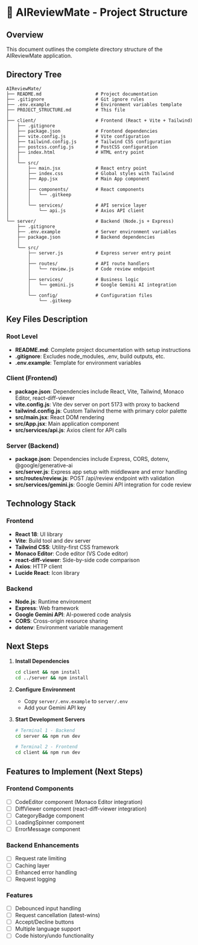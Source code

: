# 📁 AIReviewMate - Project Structure

## Overview
This document outlines the complete directory structure of the AIReviewMate application.

## Directory Tree

```
AIReviewMate/
├── README.md                    # Project documentation
├── .gitignore                   # Git ignore rules
├── .env.example                 # Environment variables template
├── PROJECT_STRUCTURE.md         # This file
│
├── client/                      # Frontend (React + Vite + Tailwind)
│   ├── .gitignore
│   ├── package.json             # Frontend dependencies
│   ├── vite.config.js           # Vite configuration
│   ├── tailwind.config.js       # Tailwind CSS configuration
│   ├── postcss.config.js        # PostCSS configuration
│   ├── index.html               # HTML entry point
│   │
│   └── src/
│       ├── main.jsx             # React entry point
│       ├── index.css            # Global styles with Tailwind
│       ├── App.jsx              # Main App component
│       │
│       ├── components/          # React components
│       │   └── .gitkeep
│       │
│       └── services/            # API service layer
│           └── api.js           # Axios API client
│
└── server/                      # Backend (Node.js + Express)
    ├── .gitignore
    ├── .env.example             # Server environment variables
    ├── package.json             # Backend dependencies
    │
    └── src/
        ├── server.js            # Express server entry point
        │
        ├── routes/              # API route handlers
        │   └── review.js        # Code review endpoint
        │
        ├── services/            # Business logic
        │   └── gemini.js        # Google Gemini AI integration
        │
        └── config/              # Configuration files
            └── .gitkeep
```

## Key Files Description

### Root Level
- **README.md**: Complete project documentation with setup instructions
- **.gitignore**: Excludes node_modules, .env, build outputs, etc.
- **.env.example**: Template for environment variables

### Client (Frontend)
- **package.json**: Dependencies include React, Vite, Tailwind, Monaco Editor, react-diff-viewer
- **vite.config.js**: Vite dev server on port 5173 with proxy to backend
- **tailwind.config.js**: Custom Tailwind theme with primary color palette
- **src/main.jsx**: React DOM rendering
- **src/App.jsx**: Main application component
- **src/services/api.js**: Axios client for API calls

### Server (Backend)
- **package.json**: Dependencies include Express, CORS, dotenv, @google/generative-ai
- **src/server.js**: Express app setup with middleware and error handling
- **src/routes/review.js**: POST /api/review endpoint with validation
- **src/services/gemini.js**: Google Gemini API integration for code review

## Technology Stack

### Frontend
- **React 18**: UI library
- **Vite**: Build tool and dev server
- **Tailwind CSS**: Utility-first CSS framework
- **Monaco Editor**: Code editor (VS Code editor)
- **react-diff-viewer**: Side-by-side code comparison
- **Axios**: HTTP client
- **Lucide React**: Icon library

### Backend
- **Node.js**: Runtime environment
- **Express**: Web framework
- **Google Gemini API**: AI-powered code analysis
- **CORS**: Cross-origin resource sharing
- **dotenv**: Environment variable management

## Next Steps

1. **Install Dependencies**
   ```bash
   cd client && npm install
   cd ../server && npm install
   ```

2. **Configure Environment**
   - Copy `server/.env.example` to `server/.env`
   - Add your Gemini API key

3. **Start Development Servers**
   ```bash
   # Terminal 1 - Backend
   cd server && npm run dev
   
   # Terminal 2 - Frontend
   cd client && npm run dev
   ```

## Features to Implement (Next Steps)

### Frontend Components
- [ ] CodeEditor component (Monaco Editor integration)
- [ ] DiffViewer component (react-diff-viewer integration)
- [ ] CategoryBadge component
- [ ] LoadingSpinner component
- [ ] ErrorMessage component

### Backend Enhancements
- [ ] Request rate limiting
- [ ] Caching layer
- [ ] Enhanced error handling
- [ ] Request logging

### Features
- [ ] Debounced input handling
- [ ] Request cancellation (latest-wins)
- [ ] Accept/Decline buttons
- [ ] Multiple language support
- [ ] Code history/undo functionality
